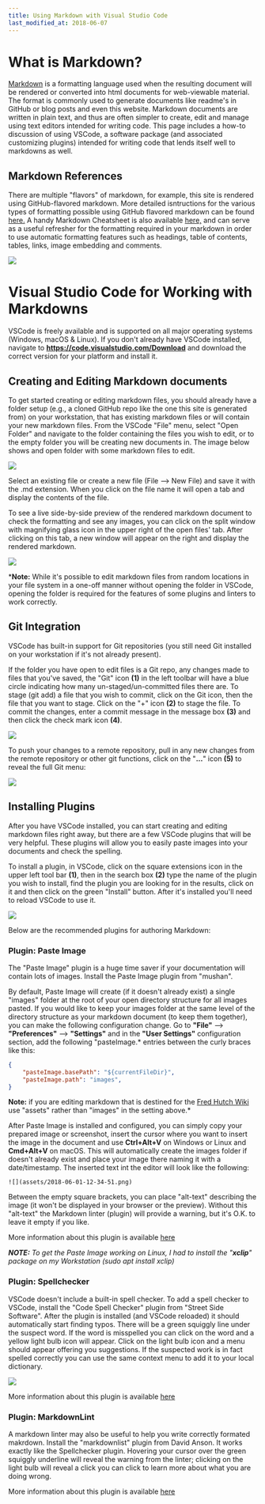 ```yaml
---
title: Using Markdown with Visual Studio Code
last_modified_at: 2018-06-07
---
```

# What is Markdown?
[Markdown](https://en.wikipedia.org/wiki/Markdown) is a formatting language used when the resulting document will be rendered or converted into html documents for web-viewable material.  The format is commonly used to generate documents like readme's in GitHub or blog posts and even this website.  Markdown documents are written in plain text, and thus are often simpler to create, edit and manage using text editors intended for writing code.  This page includes a how-to discussion of using VSCode, a software package (and associated customizing plugins) intended for writing code that lends itself well to markdowns as well.  

## Markdown References
There are multiple "flavors" of markdown, for example, this site is rendered using GitHub-flavored markdown. More detailed isntructions for the various types of formatting possible using GitHub flavored markdown can be found [here.](https://help.github.com/categories/writing-on-github/)  A handy Markdown Cheatsheet is also available [here,](https://github.com/adam-p/markdown-here/wiki/Markdown-Cheatsheet) and can serve as a useful refresher for the formatting required in your markdown in order to use automatic formatting features such as headings, table of contents, tables, links, image embedding and comments.  

![](assets/2018-06-01-12-46-59.png)

# Visual Studio Code for Working with Markdowns

VSCode is freely available and is supported on all major operating systems (Windows, macOS & Linux). If you don't already have VSCode installed, navigate to **https://code.visualstudio.com/Download** and download the correct version for your platform and install it.


## Creating and Editing Markdown documents

To get started creating or editing markdown files, you should already have a folder setup (e.g., a cloned GitHub repo like the one this site is generated from) on your workstation, that has existing markdown files or will contain your new markdown files. From the VSCode "File" menu, select "Open Folder" and navigate to the folder containing the files you wish to edit, or to the empty folder you will be creating new documents in. The image below shows and open folder with some markdown files to edit.

![](assets/2018-06-01-14-15-23.png)

Select an existing file or create a new file (File --> New File) and save it with the .md extension. When you click on the file name it will open a tab and display the contents of the file.

To see a live side-by-side preview of the rendered markdown document to check the formatting and see any images, you can click on the split window with magnifying glass icon in the upper right of the open files' tab. After clicking on this tab, a new window will appear on the right and display the rendered markdown.

![](assets/2018-06-01-14-23-54.png)

***Note:** While it's possible to edit markdown files from random locations in your file system in a one-off manner without opening the folder in VSCode, opening the folder is required for the features of some plugins and linters to work correctly.  

## Git Integration

VSCode has built-in support for Git repositories (you still need Git installed on your workstation if it's not already present).

If the folder you have open to edit files is a Git repo, any changes made to files that you've saved, the "Git" icon **(1)** in the left toolbar will have a blue circle indicating how many un-staged/un-committed files there are. To stage (git add) a file that you wish to commit, click on the Git icon, then the file that you want to stage. Click on the "+" icon **(2)** to stage the file. To commit the changes, enter a commit message in the message box **(3)** and then click the check mark icon **(4)**.

![](assets/2018-06-01-15-18-13.png)

To push your changes to a remote repository, pull in any new changes from the remote repository or other git functions, click on the "**...**" icon **(5)** to reveal the full Git menu:

![](assets/2018-06-01-15-19-56.png)


## Installing Plugins

After you have VSCode installed, you can start creating and editing markdown files right away, but there are a few VSCode plugins that will be very helpful. These plugins will allow you to easily paste images into your documents and check the spelling.

To install a plugin, in VSCode, click on the square extensions icon in the upper left tool bar **(1)**, then in the search box **(2)** type the name of the plugin you wish to install, find the plugin you are looking for in the results, click on it and then click on the green "Install" button. After it's installed you'll need to reload VSCode to use it.

![](assets/2018-06-01-12-34-51.png)

Below are the recommended plugins for authoring Markdown:

### Plugin: Paste Image

The "Paste Image" plugin is a huge time saver if your documentation will contain lots of images. Install the Paste Image plugin from "mushan".

By default, Paste Image will create (if it doesn't already exist) a single "images" folder at the root of your open directory structure for all images pasted. If you would like to keep your images folder at the same level of the directory structure as your markdown document (to keep them together), you can make the following configuration change. Go to **"File"** --> **"Preferences"** --> **"Settings"** and in the **"User Settings"** configuration section, add the following "pasteImage.*  entries between the curly braces like this: 

```json
{
    "pasteImage.basePath": "${currentFileDir}",
    "pasteImage.path": "images",
}
```

**Note:** if you are editing markdown that is destined for the [Fred Hutch Wiki](https://fredhutch.github.io/wiki/) use "assets" rather than "images" in the setting above.*

After Paste Image is installed and configured, you can simply copy your prepared image or screenshot, insert the cursor where you want to insert the image in the document and use **Ctrl+Alt+V** on Windows or Linux and **Cmd+Alt+V** on macOS. This will automatically create the images folder if doesn't already exist and place your image there naming it with a date/timestamp. The inserted text int the editor will look like the following:

```
![](assets/2018-06-01-12-34-51.png)
```

Between the empty square brackets, you can place "alt-text" describing the image (it won't be displayed in your browser or the preview). Without this "alt-text" the Markdown linter (plugin) will provide a warning, but it's O.K. to leave it empty if you like.

More information about this plugin is available [here](https://marketplace.visualstudio.com/items?itemName=mushan.vscode-paste-image)

***NOTE:** To get the Paste Image working on Linux, I had to install the "**xclip**" package on my Workstation (sudo apt install xclip)*

### Plugin: Spellchecker

VSCode doesn't include a built-in spell checker. To add a spell checker to VSCode, install the "Code Spell Checker" plugin from "Street Side Software". After the plugin is installed (and VSCode reloaded) it should automatically start finding typos. There will be a green squiggly line under the suspect word. If the word is misspelled you can click on the word and a yellow light bulb icon will appear. Click on the light bulb icon and a menu should appear offering you suggestions. If the suspected work is in fact spelled correctly you can use the same context menu to add it to your local dictionary.

![](assets/2018-06-01-13-41-51.png)


More information about this plugin is available [here](https://marketplace.visualstudio.com/items?itemName=streetsidesoftware.code-spell-checker)


### Plugin: MarkdownLint

A markdown linter may also be useful to help you write correctly formated makrdown. Install the "markdownlist" plugin from David Anson. It works exactly like the Spellchecker plugin. Hovering your cursor over the green squiggly underline will reveal the warning from the linter; clicking on the light bulb will reveal a click you can click to learn more about what you are doing wrong.

More information about this plugin is available [here](https://marketplace.visualstudio.com/items?itemName=DavidAnson.vscode-markdownlint)
